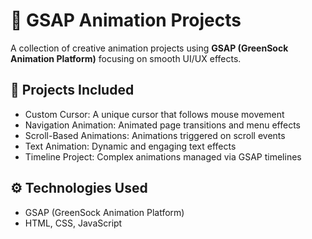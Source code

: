 # 🚀 GSAP Animation Projects

A collection of creative animation projects using **GSAP (GreenSock Animation Platform)** focusing on smooth UI/UX effects.

## 🎯 Projects Included

- Custom Cursor: A unique cursor that follows mouse movement
- Navigation Animation: Animated page transitions and menu effects
- Scroll-Based Animations: Animations triggered on scroll events
- Text Animation: Dynamic and engaging text effects
- Timeline Project: Complex animations managed via GSAP timelines

## ⚙️ Technologies Used

- GSAP (GreenSock Animation Platform)
- HTML, CSS, JavaScript

